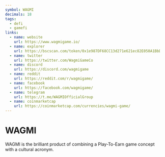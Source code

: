```yaml
---
symbol: WAGMI
decimals: 18
tags:
  - defi
  - gamefi
links:
  - name: website
    url: https://www.wagmigame.io/
  - name: explorer
    url: https://bscscan.com/token/0x1e987DF68CC13d271e621ec82E050A1BbD62c180
  - name: twitter
    url: https://twitter.com/WagmiGameCo
  - name: discord
    url: https://discord.com/wagmigame
  - name: reddit
    url: https://reddit.com/r/wagmigame/
  - name: facebook
    url: https://facebook.com/wagmigame/
  - name: telegram
    url: https://t.me/WAGMIOfficialGroup
  - name: coinmarketcap
    url: https://coinmarketcap.com/currencies/wagmi-game/
---
```


# WAGMI

WAGMI is the brilliant product of combining a Play-To-Earn game concept with a cultural acronym.
